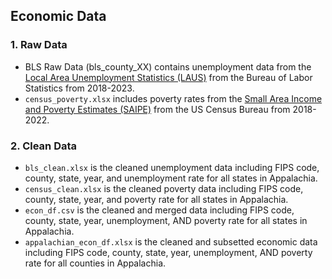 ## Economic Data 

### 1. Raw Data
- BLS Raw Data (bls_county_XX) contains unemployment data from the [Local Area Unemployment Statistics (LAUS)](https://www.bls.gov/lau/tables.htm) from the Bureau of Labor Statistics from 2018-2023. 
- `census_poverty.xlsx` includes poverty rates from the [Small Area Income and Poverty Estimates (SAIPE)](https://www.census.gov/data-tools/demo/saipe/#/) from the US Census Bureau from 2018-2022.  

### 2. Clean Data
- `bls_clean.xlsx` is the cleaned unemployment data including FIPS code, county, state, year, and unemployment rate for all states in Appalachia. 
- `census_clean.xlsx` is the cleaned poverty data including FIPS code, county, state, year, and poverty rate for all states in Appalachia.  
- `econ_df.csv` is the cleaned and merged data including FIPS code, county, state, year, unemployment, AND poverty rate for all states in Appalachia. 
- `appalachian_econ_df.xlsx` is the cleaned and subsetted economic data including FIPS code, county, state, year, unemployment, AND poverty rate for all counties in Appalachia. 
